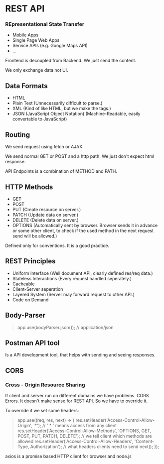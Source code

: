 # REST API

### REpresentational State Transfer

* Mobile Apps
* Single Page Web Apps
* Service APIs (e.g. Google Maps API)
* ...

Frontend is decoupled from Backend. We just send the content. 

We only exchange data not UI.

## Data Formats

* HTML
* Plain Text (Unnecessarily difficult to parse.)
* XML (Kind of like HTML, but we make the tags.)
* JSON (JavaScript Object Notation) (Machine-Readable, easily convertable to JavaScript)

## Routing 

We send request using fetch or AJAX. 

We send normal GET or POST and a http path. We just don't expect html response. 

API Endpoints is a combination of METHOD and PATH. 

## HTTP Methods
* GET
* POST
* PUT (Create resource on server.)
* PATCH (Update data on server.)
* DELETE (Delete data on server.)
* OPTIONS (Automatically sent by browser. Browser sends it in advance or some other client, to check if the used method in the next request send will be allowed.)

Defined only for conventions. It is a good practice. 

## REST Principles

* Uniform Interface (Well document API, clearly defined res/req data.)
* Stateless Interactions (Every request handled seperately.)
* Cacheable
* Client-Server seperation
* Layered System (Server may forward request to other API.)
* Code on Demand

## Body-Parser

> app.use(bodyParser.json()); // application/json

## Postman API tool

Is a API development tool, that helps with sending and seeing responses. 

## CORS
### Cross - Origin Resource Sharing

If client and server run on different domains we have problems. CORS Errors. It doesn't make sense for REST API. So we have to override it. 

To override it we set some headers:

> app.use((req, res, next) => {
>    res.setHeader('Access-Control-Allow-Origin', '*');
> // ' * ' means access from any client
>    res.setHeader('Access-Control-Allow-Methods', 'OPTIONS, GET, POST, PUT, PATCH, DELETE');
> // we tell client which methods are allowed
>    res.setHeader('Access-Control-Allow-Headers', 'Content-Type, Authorization');
> // what headers clients need to send
>    next();
> });


axios is a promise based HTTP client for browser and node.js





